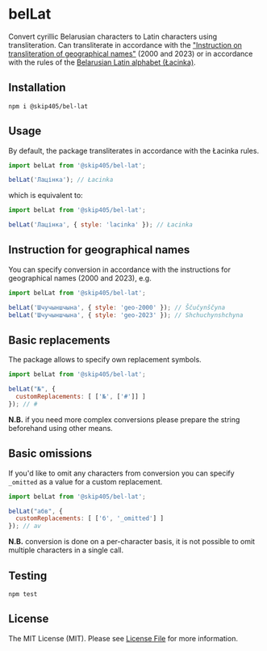 # belLat

Convert cyrillic Belarusian characters to Latin characters using transliteration. Can transliterate in accordance with the ["Instruction on transliteration of geographical names"](https://en.wikipedia.org/wiki/Instruction_on_transliteration_of_Belarusian_geographical_names_with_letters_of_Latin_script) (2000 and 2023) or in accordance with the rules of the [Belarusian Latin alphabet (Łacinka)](https://en.wikipedia.org/wiki/Belarusian_Latin_alphabet).

## Installation

```
npm i @skip405/bel-lat
```

## Usage

By default, the package transliterates in accordance with the Łacinka rules.

```javascript
import belLat from '@skip405/bel-lat';

belLat('Лацінка'); // Łacinka
```

which is equivalent to:

```javascript
import belLat from '@skip405/bel-lat';

belLat('Лацінка', { style: 'lacinka' }); // Łacinka
```

## Instruction for geographical names

You can specify conversion in accordance with the instructions for geographical names (2000 and 2023), e.g.

```javascript
import belLat from '@skip405/bel-lat';

belLat('Шчучыншчына', { style: 'geo-2000' }); // Ščučynščyna
belLat('Шчучыншчына', { style: 'geo-2023' }); // Shchuchynshchyna
```

## Basic replacements

The package allows to specify own replacement symbols.

```javascript
import belLat from '@skip405/bel-lat';

belLat("№", {
  customReplacements: [ ['№', ['#']] ]
}); // #
```

**N.B.** if you need more complex conversions please prepare the string beforehand using other means.

## Basic omissions

If you'd like to omit any characters from conversion you can specify `_omitted` as a value for a custom replacement.

```javascript
import belLat from '@skip405/bel-lat';

belLat("абв", {
  customReplacements: [ ['б', '_omitted'] ]
}); // av
```

**N.B.** conversion is done on a per-character basis, it is not possible to omit multiple characters in a single call.

## Testing

```
npm test
```

## License

The MIT License (MIT). Please see [License File](LICENSE) for more information.